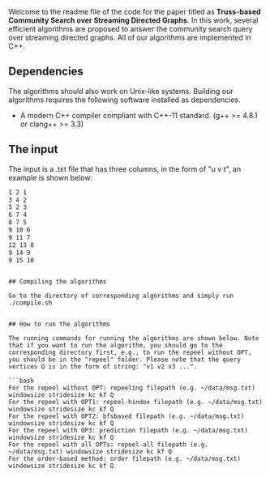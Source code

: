 Welcome to the readme file of the code for the paper titled as **Truss-based Community Search over Streaming Directed Graphs**. In this work, several efficient algorithms are proposed to answer the community search query over streaming directed graphs. All of our algorithms are implemented in C++.

## Dependencies
The algorithms should also work on Unix-like systems. Building our algorithms requires the following software installed as dependencies.

- A modern C++ compiler compliant with C++-11 standard. (g++ >= 4.8.1 or clang++ >= 3.3)


## The input

The input is a .txt file that has three columns, in the form of "u v t", an example is shown below:

```bash
1 2 1
3 4 2
5 2 3
6 7 4
8 7 5
9 10 6
9 11 7
12 13 8
9 14 9
9 15 10
```
```

## Compiling the algorithms

Go to the directory of corresponding algorithms and simply run ./compile.sh


## How to run the algorithms

The running commands for running the algorithms are shown below. Note that if you want to run the algorithm, you should go to the corresponding directory first, e.g., to run the repeel without OPT, you should be in the "repeel" folder. Please note that the query vertices Q is in the form of string: "v1 v2 v3 ...".

```bash
For the repeel without OPT: repeeling filepath (e.g. ~/data/msg.txt) windowsize stridesize kc kf Q
For the repeel with OPT1: repeel-hindex filepath (e.g. ~/data/msg.txt) windowsize stridesize kc kf Q
For the repeel with OPT2: bfsbased filepath (e.g. ~/data/msg.txt) windowsize stridesize kc kf Q
For the repeel with OP3: prediction filepath (e.g. ~/data/msg.txt) windowsize stridesize kc kf Q
For the repeel with all OPTs: repeel-all filepath (e.g. ~/data/msg.txt) windowsize stridesize kc kf Q
For the order-based method: order filepath (e.g. ~/data/msg.txt) windowsize stridesize kc kf Q
```

## 



